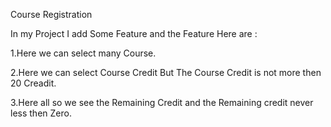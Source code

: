 Course Registration

In my Project I add Some Feature and the Feature Here are :

1.Here we can select many Course.

2.Here we can select Course Credit But The Course Credit is not more then 20 Creadit.

3.Here all so we see the Remaining Credit and the Remaining credit never less then Zero.
